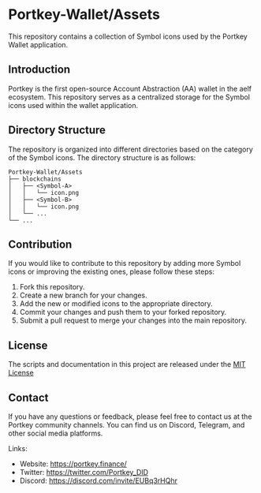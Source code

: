 # Portkey-Wallet/Assets

This repository contains a collection of Symbol icons used by the Portkey Wallet application.

## Introduction

Portkey is the first open-source Account Abstraction (AA) wallet in the aelf ecosystem. This repository serves as a centralized storage for the Symbol icons used within the wallet application.

## Directory Structure

The repository is organized into different directories based on the category of the Symbol icons. The directory structure is as follows:

```
Portkey-Wallet/Assets
├── blockchains
│   ├── <Symbol-A>
│   │   └── icon.png
│   ├── <Symbol-B>
│   │   └── icon.png
│   └── ...
└── ...
```

## Contribution

If you would like to contribute to this repository by adding more Symbol icons or improving the existing ones, please follow these steps:

1. Fork this repository.
2. Create a new branch for your changes.
3. Add the new or modified icons to the appropriate directory.
4. Commit your changes and push them to your forked repository.
5. Submit a pull request to merge your changes into the main repository.

## License

The scripts and documentation in this project are released under the [MIT License](LICENSE)

## Contact

If you have any questions or feedback, please feel free to contact us at the Portkey community channels. You can find us on Discord, Telegram, and other social media platforms.

Links:

- Website: https://portkey.finance/
- Twitter: https://twitter.com/Portkey_DID
- Discord: https://discord.com/invite/EUBq3rHQhr